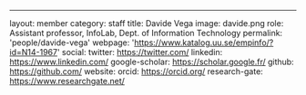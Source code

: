 ---
layout: member
category: staff
title: Davide Vega
image: davide.png
role: Assistant professor, InfoLab, Dept. of Information Technology
permalink: 'people/davide-vega'
webpage: 'https://www.katalog.uu.se/empinfo/?id=N14-1967'
social:
    twitter: https://twitter.com/
    linkedin: https://www.linkedin.com/
    google-scholar: https://scholar.google.fr/
    github: https://github.com/
    website:
    orcid: https://orcid.org/
    research-gate: https://www.researchgate.net/
